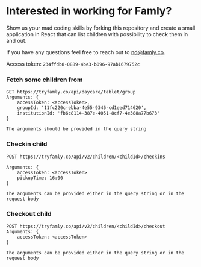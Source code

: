 # Interested in working for Famly?

Show us your mad coding skills by forking this repository and create a small application in React that can list children with possibility to check them in and out.

If you have any questions feel free to reach out to nd@famly.co.

Access token: `234ffdb8-0889-4be3-b096-97ab1679752c`

### Fetch some children from
```
GET https://tryfamly.co/api/daycare/tablet/group
Arguments: {
	accessToken: <accessToken>,
	groupId: '11fc220c-ebba-4e55-9346-cd1eed714620',
	institutionId: 'fb6c8114-387e-4051-8cf7-4e388a77b673'
}

The arguments should be provided in the query string
```

### Checkin child
```
POST https://tryfamly.co/api/v2/children/<childId>/checkins

Arguments: {
	accessToken: <accessToken>
	pickupTime: 16:00
}

The arguments can be provided either in the query string or in the request body
```

### Checkout child
```
POST https://tryfamly.co/api/v2/children/<childId>/checkout
Arguments: {
	accessToken: <accessToken>
}

The arguments can be provided either in the query string or in the request body
```
